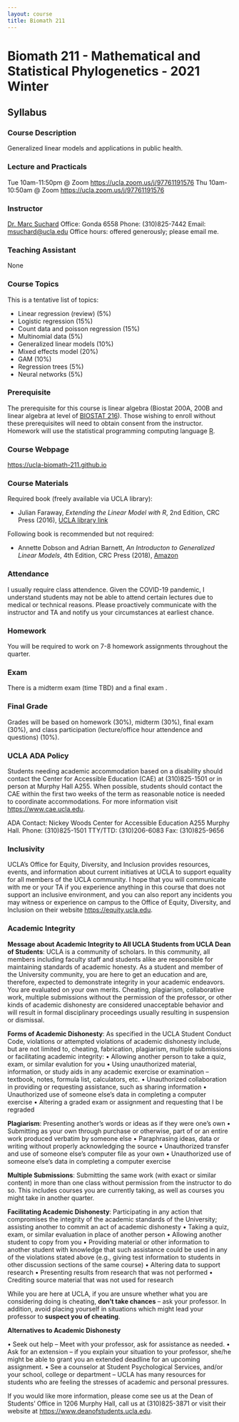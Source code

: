 ```yaml
---
layout: course
title: Biomath 211
---
```


# Biomath 211 - Mathematical and Statistical Phylogenetics - 2021 Winter

## Syllabus

### Course Description

Generalized linear models and applications in public health.

### Lecture and Practicals

Tue 10am-11:50pm @ Zoom <https://ucla.zoom.us/j/97761191576> 
Thu 10am-10:50am @ Zoom <https://ucla.zoom.us/j/97761191576>

### Instructor

[Dr. Marc Suchard](http://msuchard.github.io/) 
Office: Gonda 6558 
Phone: (310)825-7442 
Email: <msuchard@ucla.edu> 
Office hours: offered generously; please email me.

### Teaching Assistant

None

### Course Topics

This is a tentative list of topics:

* Linear regression (review) (5%)
* Logistic regression (15%)
* Count data and poisson regression (15%)
* Multinomial data (5%)
* Generalized linear models (10%)
* Mixed effects model (20%)
* GAM (10%)
* Regression trees (5%)
* Neural networks (5%)

### Prerequisite

The prerequisite for this course is linear algebra (Biostat 200A, 200B and linear algebra at level of [BIOSTAT 216](https://ucla-biostat216-2019fall.github.io/schedule.html)). Those wishing to enroll without these prerequisites will need to obtain consent from the instructor.  Homework will use the statistical programming computing language [R](https://www.r-project.org).

### Course Webpage

<https://ucla-biomath-211.github.io>

### Course Materials

Required book (freely available via UCLA library):

* Julian Faraway, _Extending the Linear Model with R_, 2nd Edition, CRC Press (2016), [UCLA library link](https://catalog.library.ucla.edu/vwebv/holdingsInfo?searchId=1577&recCount=50&recPointer=2&bibId=8877916)

Following book is recommended but not required:

* Annette Dobson and Adrian Barnett, _An Introducton to Generalized Linear Models_, 4th Edition, CRC Press (2018), [Amazon](https://www.amazon.com/Introduction-Generalized-Chapman-Statistical-Science/dp/1138741515/ref=sr_1_1?dchild=1&keywords=an+INTROduction+TO+GENERALIZED+LINEAR+MODELS&qid=1585366195&sr=8-1)

### Attendance

I usually require class attendence. Given the COVID-19 pandemic, I understand students may not be able to attend certain lectures due to medical or technical reasons. Please proactively communicate with the instructor and TA and notify us your circumstances at earliest chance.

### Homework

You will be required to work on 7-8 homework assignments throughout the quarter.

### Exam

There is a midterm exam (time TBD) and a final exam .

### Final Grade

Grades will be based on homework (30%), midterm (30%), final exam (30%), and class participation (lecture/office hour attendence and questions) (10%).

### UCLA ADA Policy

Students needing academic accommodation based on a disability should contact the Center for Accessible Education (CAE) at (310)825-1501 or in person at Murphy Hall A255. When possible, students should contact the CAE within the first two weeks of the term as reasonable notice is needed to coordinate accommodations. For more information visit <https://www.cae.ucla.edu>.

ADA Contact:
Nickey Woods
Center for Accessible Education
A255 Murphy Hall.
Phone: (310)825-1501
TTY/TTD: (310)206-6083
Fax: (310)825-9656

### Inclusivity

UCLA’s Office for Equity, Diversity, and Inclusion provides resources, events, and information about current initiatives at UCLA to support equality for all members of the UCLA community. I hope that you will communicate with me or your TA if you experience anything in this course that does not support an inclusive environment, and you can also report any incidents you may witness or experience on campus to the Office of Equity, Diversity, and Inclusion on their website <https://equity.ucla.edu>.


### Academic Integrity

**Message about Academic Integrity to All UCLA Students from UCLA Dean of Students**: UCLA is a community of scholars. In this community, all members including faculty staff and students alike are responsible for maintaining standards of academic honesty. As a student and member of the University community, you are here to get an education and are, therefore, expected to demonstrate integrity in your academic endeavors. You are evaluated on your own merits. Cheating, plagiarism, collaborative work, multiple submissions without the permission of the professor, or other kinds of academic dishonesty are considered unacceptable behavior and will result in formal disciplinary proceedings usually resulting in suspension or dismissal.

**Forms of Academic Dishonesty**: As specified in the UCLA Student Conduct Code, violations or attempted violations of academic dishonesty include, but are not limited to, cheating, fabrication, plagiarism, multiple submissions or facilitating academic integrity:
• Allowing another person to take a quiz, exam, or similar evalution for you
• Using unauthorized material, information, or study aids in any academic exercise or examination – textbook, notes, formula list, calculators, etc.
• Unauthorized collaboration in providing or requesting assistance, such as sharing information
• Unauthorized use of someone else’s data in completing a computer exercise
• Altering a graded exam or assignment and requesting that I be regraded

**Plagiarism**: Presenting another’s words or ideas as if they were one’s own
• Submitting as your own through purchase or otherwise, part of or an entire work produced verbatim by someone else
• Paraphrasing ideas, data or writing without properly acknowledging the source
• Unauthorized transfer and use of someone else’s computer file as your own
• Unauthorized use of someone else’s data in completing a computer exercise

**Multiple Submissions**: Submitting the same work (with exact or similar content) in more than one class without permission from the instructor to do so. This includes courses you are currently taking, as well as courses you might take in another quarter.

**Facilitating Academic Dishonesty**: Participating in any action that compromises the integrity of the academic standards of the University; assisting another to commit an act of academic dishonesty
• Taking a quiz, exam, or similar evaluation in place of another person
• Allowing another student to copy from you
• Providing material or other information to another student with knowledge that such assistance could be used in any of the violations stated above (e.g., giving test information to students in other discussion sections of the same course)
• Altering data to support research
• Presenting results from research that was not performed
• Crediting source material that was not used for  research

While you are here at UCLA, if you are unsure whether what you are considering doing is cheating, **don’t take chances** – ask your professor. In addition, avoid placing yourself in situations which might lead your professor to **suspect you of cheating**.

**Alternatives to Academic Dishonesty**

• Seek out help – Meet with your professor, ask for assistance as needed.
• Ask for an extension – if you explain your situation to your professor, she/he might be able to grant you an extended deadline for an upcoming assignment.
•	See a counselor at Student Psychological Services, and/or your school, college or department – UCLA has many resources for students who are feeling the stresses of academic and personal pressures.

If you would like more information, please come see us at the Dean of Students’ Office in 1206 Murphy Hall, call us at (310)825-3871 or visit their website at <https://www.deanofstudents.ucla.edu>.
